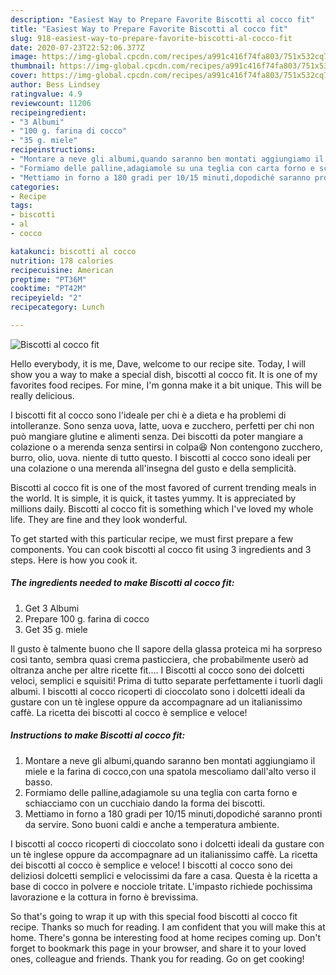 ```yaml
---
description: "Easiest Way to Prepare Favorite Biscotti al cocco fit"
title: "Easiest Way to Prepare Favorite Biscotti al cocco fit"
slug: 918-easiest-way-to-prepare-favorite-biscotti-al-cocco-fit
date: 2020-07-23T22:52:06.377Z
image: https://img-global.cpcdn.com/recipes/a991c416f74fa803/751x532cq70/biscotti-al-cocco-fit-recipe-main-photo.jpg
thumbnail: https://img-global.cpcdn.com/recipes/a991c416f74fa803/751x532cq70/biscotti-al-cocco-fit-recipe-main-photo.jpg
cover: https://img-global.cpcdn.com/recipes/a991c416f74fa803/751x532cq70/biscotti-al-cocco-fit-recipe-main-photo.jpg
author: Bess Lindsey
ratingvalue: 4.9
reviewcount: 11206
recipeingredient:
- "3 Albumi"
- "100 g. farina di cocco"
- "35 g. miele"
recipeinstructions:
- "Montare a neve gli albumi,quando saranno ben montati aggiungiamo il miele e la farina di cocco,con una spatola mescoliamo dall&#39;alto verso il basso."
- "Formiamo delle palline,adagiamole su una teglia con carta forno e schiacciamo con un cucchiaio dando la forma dei biscotti."
- "Mettiamo in forno a 180 gradi per 10/15 minuti,dopodiché saranno pronti da servire. Sono buoni caldi e anche a temperatura ambiente."
categories:
- Recipe
tags:
- biscotti
- al
- cocco

katakunci: biscotti al cocco 
nutrition: 178 calories
recipecuisine: American
preptime: "PT36M"
cooktime: "PT42M"
recipeyield: "2"
recipecategory: Lunch

---
```



![Biscotti al cocco fit](https://img-global.cpcdn.com/recipes/a991c416f74fa803/751x532cq70/biscotti-al-cocco-fit-recipe-main-photo.jpg)

Hello everybody, it is me, Dave, welcome to our recipe site. Today, I will show you a way to make a special dish, biscotti al cocco fit. It is one of my favorites food recipes. For mine, I'm gonna make it a bit unique. This will be really delicious.

I biscotti fit al cocco sono l&#39;ideale per chi è a dieta e ha problemi di intolleranze. Sono senza uova, latte, uova e zucchero, perfetti per chi non può mangiare glutine e alimenti senza. Dei biscotti da poter mangiare a colazione o a merenda senza sentirsi in colpa😆 Non contengono zucchero, burro, olio, uova. niente di tutto questo. I biscotti al cocco sono ideali per una colazione o una merenda all&#39;insegna del gusto e della semplicità.

Biscotti al cocco fit is one of the most favored of current trending meals in the world. It is simple, it is quick, it tastes yummy. It is appreciated by millions daily. Biscotti al cocco fit is something which I've loved my whole life. They are fine and they look wonderful.


To get started with this particular recipe, we must first prepare a few components. You can cook biscotti al cocco fit using 3 ingredients and 3 steps. Here is how you cook it.

<!--inarticleads1-->

##### The ingredients needed to make Biscotti al cocco fit:

1. Get 3 Albumi
1. Prepare 100 g. farina di cocco
1. Get 35 g. miele


Il gusto è talmente buono che Il sapore della glassa proteica mi ha sorpreso così tanto, sembra quasi crema pasticciera, che probabilmente userò ad oltranza anche per altre ricette fit.… I Biscotti al cocco sono dei dolcetti veloci, semplici e squisiti! Prima di tutto separate perfettamente i tuorli dagli albumi. I biscotti al cocco ricoperti di cioccolato sono i dolcetti ideali da gustare con un tè inglese oppure da accompagnare ad un italianissimo caffè. La ricetta dei biscotti al cocco è semplice e veloce! 

<!--inarticleads2-->

##### Instructions to make Biscotti al cocco fit:

1. Montare a neve gli albumi,quando saranno ben montati aggiungiamo il miele e la farina di cocco,con una spatola mescoliamo dall&#39;alto verso il basso.
1. Formiamo delle palline,adagiamole su una teglia con carta forno e schiacciamo con un cucchiaio dando la forma dei biscotti.
1. Mettiamo in forno a 180 gradi per 10/15 minuti,dopodiché saranno pronti da servire. Sono buoni caldi e anche a temperatura ambiente.


I biscotti al cocco ricoperti di cioccolato sono i dolcetti ideali da gustare con un tè inglese oppure da accompagnare ad un italianissimo caffè. La ricetta dei biscotti al cocco è semplice e veloce! I biscotti al cocco sono dei deliziosi dolcetti semplici e velocissimi da fare a casa. Questa è la ricetta a base di cocco in polvere e nocciole tritate. L&#39;impasto richiede pochissima lavorazione e la cottura in forno è brevissima. 

So that's going to wrap it up with this special food biscotti al cocco fit recipe. Thanks so much for reading. I am confident that you will make this at home. There's gonna be interesting food at home recipes coming up. Don't forget to bookmark this page in your browser, and share it to your loved ones, colleague and friends. Thank you for reading. Go on get cooking!
